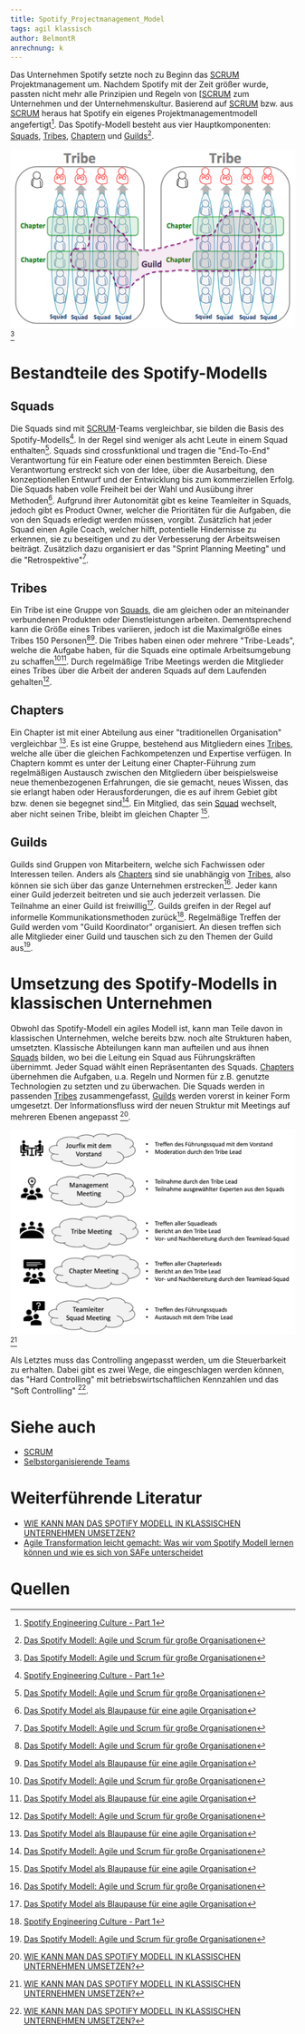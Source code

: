 ```yaml
---
title: Spotify_Projectmanagement_Model
tags: agil klassisch
author: BelmontR
anrechnung: k
---
```


Das Unternehmen Spotify setzte noch zu Beginn das [SCRUM](SCRUM.md) Projektmanagement um. Nachdem Spotify mit der Zeit größer wurde, passten nicht mehr alle Prinzipien und Regeln von [[SCRUM](SCRUM.md) zum Unternehmen und der Unternehmenskultur. Basierend auf [SCRUM](SCRUM.md) bzw. aus [SCRUM](SCRUM.md) heraus hat Spotify ein eigenes Projektmanagementmodell angefertigt[^1]. 
Das Spotify-Modell besteht aus vier Hauptkomponenten: [Squads](#squads), [Tribes](#tribes), [Chaptern](#chapters) und [Guilds](#guilds)[^2].

![Spotify-Modell visualisiert](Spotify_Projectmanagement_Model/Spotify-Model.png)[^2]

# Bestandteile des Spotify-Modells

## Squads

Die Squads sind mit [SCRUM](SCRUM.md)-Teams vergleichbar, sie bilden die Basis des Spotify-Modells[^1]. In der Regel sind weniger als acht Leute in einem Squad enthalten[^2]. Squads sind crossfunktional und tragen die "End-To-End" Verantwortung für ein Feature oder einen bestimmten Bereich. Diese Verantwortung erstreckt sich von der Idee, über die Ausarbeitung, den konzeptionellen Entwurf und der Entwicklung bis zum kommerziellen Erfolg. Die Squads haben volle Freiheit bei der Wahl und Ausübung ihrer Methoden[^3]. Aufgrund ihrer Autonomität gibt es keine Teamleiter in Squads, jedoch gibt es Product Owner, welcher die Prioritäten für die Aufgaben, die von den Squads erledigt werden müssen, vorgibt. Zusätzlich hat jeder Squad einen Agile Coach, welcher hilft, potentielle Hindernisse zu erkennen, sie zu beseitigen und zu der Verbesserung der Arbeitsweisen beiträgt. Zusätzlich dazu organisiert er das "Sprint Planning Meeting" und die "Retrospektive"[^2]. 

## Tribes

Ein Tribe ist eine Gruppe von [Squads](#squads), die am gleichen oder an miteinander verbundenen Produkten oder Dienstleistungen arbeiten. Dementsprechend kann die Größe eines Tribes variieren, jedoch ist die Maximalgröße eines Tribes 150 Personen[^2][^3].
Die Tribes haben einen oder mehrere "Tribe-Leads", welche die Aufgabe haben, für die Squads eine optimale Arbeitsumgebung zu schaffen[^2][^3]. Durch regelmäßige Tribe Meetings werden die Mitglieder eines Tribes über die Arbeit der anderen Squads auf dem Laufenden gehalten[^2].

## Chapters

Ein Chapter ist mit einer Abteilung aus einer "traditionellen Organisation" vergleichbar [^3]. Es ist eine Gruppe, bestehend aus Mitgliedern eines [Tribes](#tribes), welche alle über die gleichen Fachkompetenzen und Expertise verfügen. In Chaptern kommt es unter der Leitung einer Chapter-Führung zum regelmäßigen Austausch zwischen den Mitgliedern über beispielsweise neue themenbezogenen Erfahrungen, die sie gemacht, neues Wissen, das sie erlangt haben oder Herausforderungen, die es auf ihrem Gebiet gibt bzw. denen sie begegnet sind[^2]. Ein Mitglied, das sein [Squad](#squads) wechselt, aber nicht seinen Tribe, bleibt im gleichen Chapter [^3].

## Guilds

Guilds sind Gruppen von Mitarbeitern, welche sich Fachwissen oder Interessen teilen. Anders als [Chapters](#chapters) sind sie unabhängig von [Tribes](#tribes), also können sie sich über das ganze Unternehmen erstrecken[^2]. Jeder kann einer Guild jederzeit beitreten und sie auch jederzeit verlassen. Die Teilnahme an einer Guild ist freiwillig[^3]. Guilds greifen in der Regel auf informelle Kommunikationsmethoden zurück[^1]. Regelmäßige Treffen der Guild werden vom "Guild Koordinator" organisiert. An diesen treffen sich alle Mitglieder einer Guild und tauschen sich zu den Themen der Guild aus[^2].

# Umsetzung des Spotify-Modells in klassischen Unternehmen

Obwohl das Spotify-Modell ein agiles Modell ist, kann man Teile davon in klassischen Unternehmen, welche bereits bzw. noch alte Strukturen haben, umsetzten. Klassische Abteilungen kann man aufteilen und aus ihnen [Squads](#squads) bilden, wo bei die Leitung ein Squad aus Führungskräften übernimmt. Jeder Squad wählt einen Repräsentanten des Squads. [Chapters](#chapters) übernehmen die Aufgaben, u.a. Regeln und Normen für z.B. genutzte Technologien zu setzten und zu überwachen. Die Squads werden in passenden [Tribes](#tribes) zusammengefasst, [Guilds](#guilds) werden vorerst in keiner Form umgesetzt. Der Informationsfluss wird der neuen Struktur mit Meetings auf mehreren Ebenen angepasst [^4]. 

![Meetingstruktur](Spotify_Projectmanagement_Model/Meetings.png)[^4]

Als Letztes muss das Controlling angepasst werden, um die Steuerbarkeit zu erhalten. Dabei gibt es zwei Wege, die eingeschlagen werden können, das "Hard Controlling" mit betriebswirtschaftlichen Kennzahlen und das "Soft Controlling" [^4]. 

# Siehe auch

* [SCRUM](SCRUM.md)
* [Selbstorganisierende Teams](Selbstorganisierende_Teams.md)

# Weiterführende Literatur

* [WIE KANN MAN DAS SPOTIFY MODELL IN KLASSISCHEN UNTERNEHMEN UMSETZEN?](https://agile-unternehmen.de/spotify-modell-in-klassischen-unternehmen/)
* [Agile Transformation leicht gemacht: Was wir vom Spotify Modell lernen können und wie es sich von SAFe unterscheidet](https://www.affinis.de/fachartikel/projektmanagement/agile-transformation-leicht-gemacht-was-wir-vom-spotify-modell-lernen-koennen-und-wie-es-sich-von-safe-unterscheidet/)

# Quellen

[^1]: [Spotify Engineering Culture - Part 1](https://www.youtube.com/watch?v=Yvfz4HGtoPc)
[^2]: [Das Spotify Modell: Agile und Scrum für große Organisationen](https://agilescrumgroup.de/spotify-modell/)
[^3]: [Das Spotify Model als Blaupause für eine agile Organisation](https://digitaleneuordnung.de/blog/spotify-model/#squads)
[^4]: [WIE KANN MAN DAS SPOTIFY MODELL IN KLASSISCHEN UNTERNEHMEN UMSETZEN?](https://agile-unternehmen.de/spotify-modell-in-klassischen-unternehmen/)


